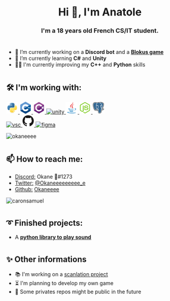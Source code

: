 <h1 align="center">Hi 👋, I'm Anatole</h1>
<h3 align="center">I'm a 18 years old French CS/IT student.</h3>

#

<!-- Main infos -->
- 🔭 I’m currently working on a **Discord bot** and a **[Blokus game](https://github.com/Antorakk/blokus-game/)**
- 🌱 I’m currently learning **C#** and **Unity**
- 🙇‍♂️ I'm currently improving my **C++** and **Python** skills

#

<!-- Tools used -->
## 🛠 I'm working with:
<p align="left">
  <!-- Languages -->
  <a href="https://www.python.org/" target="_blank">
    <img src="https://raw.githubusercontent.com/devicons/devicon/master/icons/python/python-original.svg" alt="python" width="32" height="32"/>
  </a>
    <a href="https://learn.microsoft.com/en-us/cpp/cpp/" target="_blank">
    <img src="https://raw.githubusercontent.com/devicons/devicon/master/icons/cplusplus/cplusplus-original.svg" alt="c++" width="32" height="32"/>
  </a>
  <a href="https://learn.microsoft.com/en-us/dotnet/csharp/" target="_blank">
    <img src="https://raw.githubusercontent.com/devicons/devicon/master/icons/csharp/csharp-original.svg" alt="c#" width="32" height="32"/>
  </a>
    <a href="https://unity.com">
    <img src="https://www.vectorlogo.zone/logos/unity3d/unity3d-icon.svg" alt="unity" width="32" height="32"/>
  </a>
  <a href="https://www.java.com/en/" target="_blank">
    <img src="https://raw.githubusercontent.com/devicons/devicon/master/icons/java/java-original.svg" alt="java" width="32" height="32"/>
  </a>
  <a href="https://nodejs.org/en/" target="_blank">
    <img src="https://raw.githubusercontent.com/devicons/devicon/master/icons/nodejs/nodejs-original.svg" alt="nodejs" width="32" height="32"/>
  </a>
  <a href="https://www.postgresql.org/" target="_blank">
    <img src="https://raw.githubusercontent.com/devicons/devicon/master/icons/postgresql/postgresql-original.svg" alt="postgresql" width="32" height="32"/>
  </a>
  <br>

  <!-- Tools -->
  <a href="https://code.visualstudio.com">
    <img src="https://www.vectorlogo.zone/logos/visualstudio_code/visualstudio_code-icon.svg" alt="vsc" width="32" height="32"/>
  </a>
  <a href="https://github.com/" target="_blank">
    <img src="https://raw.githubusercontent.com/devicons/devicon/master/icons/github/github-original.svg" alt="git" width="32" height="32"/>
  </a>
  <a href="https://www.figma.com/" target="_blank">
    <img src="https://www.vectorlogo.zone/logos/figma/figma-icon.svg" alt="figma" width="32" height="32"/>
  </a>
  
</p>

<!-- Most used languages -->
<img src="https://github-readme-stats.vercel.app/api/top-langs/?username=Okaneeee&layout=compact" alt="okaneeee" />

#

<!-- Contact infos -->
## 📫 How to reach me:
- <u>Discord:</u> Okane 🎴#1273
- <u>Twitter:</u> [@Okaneeeeeeeee_e](https://twitter.com/Okaneeeeeeeee_e)
- <u>Github:</u> [Okaneeee](https://github.com/Okaneeee)

<!-- Views -->
<p align="left"> <img src="https://komarev.com/ghpvc/?username=Okaneeee&label=Views&color=9b59b6" alt="caronsamuel" /> </p>

#

<!-- Finished projects -->
## ➰ Finished projects:
- A **[python library to play sound](https://github.com/Okaneeee/soundPlayer)**

#

<!-- Other stuff -->
## ✨ Other informations
- 📚 I'm working on a [scanlation project](https://twitter.com/ZinniaScans)
- ⏳ I'm planning to develop my own game
- 🤫 Some privates repos might be public in the future
